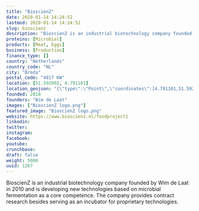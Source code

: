 ```yaml
---
title: "BioscienZ"
date: 2020-01-14 14:24:52
lastmod: 2020-01-14 14:24:52
slug: bioscienz
description: "BioscienZ is an industrial biotechnology company founded by Wim de Laat in 2010 and is developing new technologies based on microbial fermentation as a core competence. The company provides contract research besides serving as an incubator for proprietary technologies."
proteins: [Microbial]
products: [Meat, Eggs]
business: [Production]
finance_type: []
country: "Netherlands"
country_code: "NL"
city: "Breda"
postal_code: "4817 KW"
location: [51.592092, 4.791101]
location_geojson: "{\"type\":\"Point\",\"coordinates\":[4.791101,51.592092]}"
founded: 2010
founders: "Wim de Laat"
images: ["BioscienZ logo.png"]
featured_image: "BioscienZ logo.png"
website: https://www.bioscienz.nl/foodproject1
linkedin: 
twitter: 
instagram: 
facebook: 
youtube: 
crunchbase: 
draft: false
weight: 5000
uuid: 1267
---
```

BioscienZ is an industrial biotechnology company founded by Wim de Laat in 2010 and is developing new technologies based on microbial fermentation as a core competence. The company provides contract research besides serving as an incubator for proprietary technologies.
